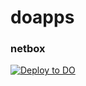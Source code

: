 # doapps

### netbox
[![Deploy to DO](https://www.deploytodo.com/do-btn-blue.svg)](https://cloud.digitalocean.com/apps/new?repo=https://github.com/oxide-one/doapps/tree/main?source_dir=/netbox)
